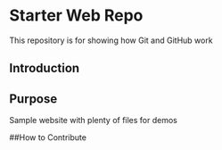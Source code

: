 # Starter Web Repo

This repository is for showing how Git and GitHub work
## Introduction


## Purpose

Sample website with plenty of files for demos

##How to Contribute